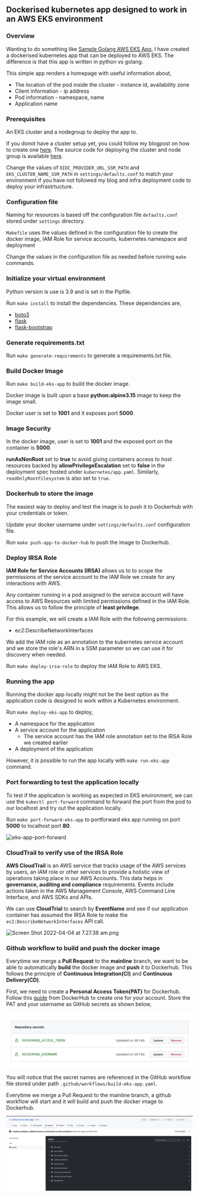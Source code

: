 ## Dockerised kubernetes app designed to work in an AWS EKS environment

### Overview

Wanting to do something like [Sample Golang AWS EKS App](https://github.com/aws-samples/amazon-eks-sample-http-service), I have created a dockerised kubernetes app that can be deployed to AWS EKS. The difference is that this app is written in python vs golang.

This simple app renders a homepage with useful information about,
* The location of the pod inside the cluster - instance id, availability zone
* Client information - ip address
* Pod information - namespace, name
* Application name

### Prerequisites

An EKS cluster and a nodegroup to deploy the app to.

If you donot have a cluster setup yet, you could follow my blogpost on how to create one [here](https://learnwithpras.xyz/infrastructure-as-code-iac-to-deploy-managed-eks-cluster-and-node-group-on-aws). The source code for deploying the cluster and node group is available [here](https://github.com/boltdynamics/eks-infra).

Change the values of `OIDC_PROVIDER_URL_SSM_PATH` and `EKS_CLUSTER_NAME_SSM_PATH` in `settings/defaults.conf` to match your environment if you have not followed my blog and infra deployment code to deploy your infrastrtucture.

### Configuration file

Naming for resources is based off the configuration file `defaults.conf` stored under `settings` directory.

`Makefile` uses the values defined in the configuration file to create the docker image, IAM Role for service accounts, kubernetes namespace and deployment

Change the values in the configuration file as needed before running `make` commands.

### Initialize your virtual environment

Python version is use is 3.9 and is set in the Pipfile.

Run `make install` to install the dependencies. These dependencies are,
* [boto3](https://boto3.amazonaws.com/v1/documentation/api/latest/index.html)
* [flask](https://flask.palletsprojects.com/en/2.1.x/)
* [flask-bootstrap](https://pythonhosted.org/Flask-Bootstrap/)

### Generate requirements.txt
Run `make generate-requirements` to generate a requirements.txt file.

### Build Docker Image
Run `make build-eks-app` to build the docker image.

Docker image is built upon a base **python:alpine3.15** image to keep the image small.

Docker user is set to **1001** and it exposes port **5000**.

### Image Security
In the docker image, user is set to **1001** and the exposed port on the container is **5000**.

**runAsNonRoot** set to **true** to avoid giving containers access to host resources backed by **allowPrivilegeEscalation** set to **false** in the deployment spec hosted under `kubernetes/app.yaml`. Similarly, `readOnlyRootFilesystem` is also set to `true`.

### Dockerhub to store the image

The easiest way to deploy and test the image is to push it to Dockerhub with your credentials or token.

Update your docker username under `settings/defaults.conf` configuration file.

Run `make push-app-to-docker-hub` to push the image to Dockerhub.

### Deploy IRSA Role

**IAM Role for Service Accounts (IRSA)** allows us to to scope the permissions of the service account to the IAM Role we create for any interactions with AWS.

Any container running in a pod assigned to the service account will have access to AWS Resources with limited permissions defined in the IAM Role. This allows us to follow the principle of **least privilege**.

For this example, we will create a IAM Role with the following permissions:
* ec2:DescribeNetworkInterfaces

We add the IAM role as an annotation to the kubernetes service account and we store the role's ARN in a SSM parameter so we can use it for discovery when needed.

Run `make deploy-irsa-role` to deploy the IAM Role to AWS EKS.

### Running the app

Running the docker app locally might not be the best option as the application code is designed to work within a Kubernetes environment.

Run `make deploy-eks-app` to deploy,
* A namespace for the application
* A service account for the application
    * The service account has the IAM role annotation set to the IRSA Role we created earlier
* A deployment of the application

However, it is possible to run the app locally with `make run-eks-app` command.

### Port forwarding to test the application locally

To test if the application is working as expected in EKS environment, we can use the `kubectl port-forward` command to forward the port from the pod to our localhost and try out the application locally.

Run `make port-forward-eks-app` to portforward eks app running on port **5000** to localhost port **80**.

![eks-app-port-forward](assets/eks-app.png)

### CloudTrail to verify use of the IRSA Role

**AWS CloudTrail** is an AWS service that tracks usage of the AWS services by users, an IAM role or other services to provide a holistic view of operations taking place in our AWS Accounts. This data helps in **governance, auditing and compliance** requirements. Events include actions taken in the AWS Management Console, AWS Command Line Interface, and AWS SDKs and APIs.

We can use **CloudTrial** to search by **EventName** and see if our application container has assumed the IRSA Role to make the `ec2:DescribeNetworkInterfaces` API call.

![Screen Shot 2022-04-04 at 7.27.38 am.png](https://cdn.hashnode.com/res/hashnode/image/upload/v1649021644625/UJwA_fsfg.png)

### Github workflow to build and push the docker image

Everytime we merge a **Pull Request** to the **mainline** branch, we want to be able to automatically **build** the docker image and **push** it to Dockerhub. This follows the principle of **Continuous Integration(CI)** and **Continuous Delivery(CD)**.

First, we need to create a **Personal Access Token(PAT)** for Dockerhub. Follow this [guide](https://docs.docker.com/docker-hub/access-tokens/) from DockerHub to create one for your account. Store the PAT and your username as GitHub secrets as shown below,

![git-secrets](assets/git-secrets.png)

You will notice that the secret names are referenced in the GitHub workflow file stored under path `.github/workflows/build-eks-app.yaml`.

Everytime we merge a Pull Request to the mainline branch, a github workflow will start and it will build and push the docker image to Dockerhub.

![git-workflow](assets/git-workflow.png)
